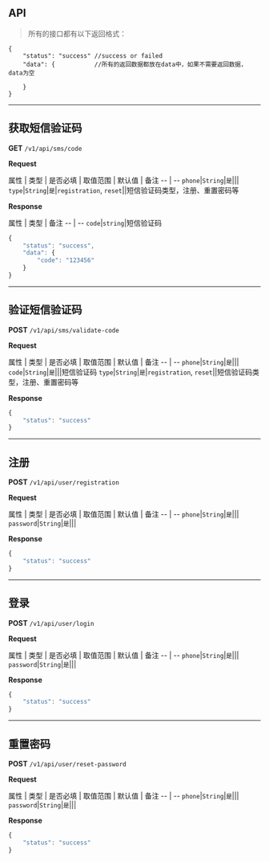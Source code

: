 ## API

> 所有的接口都有以下返回格式：

```
{
    "status": "success" //success or failed
    "data": {           //所有的返回数据都放在data中，如果不需要返回数据，data为空

    }
}
```

---

## 获取短信验证码
**GET** `/v1/api/sms/code`

**Request**

属性 | 类型 | 是否必填 | 取值范围 | 默认值 | 备注
-- | --
`phone`|`String`|`是`|||
`type`|`String`|`是`|`registration`, `reset`||短信验证码类型，注册、重置密码等

**Response**

属性 | 类型 | 备注
-- | --
`code`|`string`|短信验证码

```javascript
{
    "status": "success",
    "data": {
        "code": "123456"
    }
}
```

---

## 验证短信验证码
**POST** `/v1/api/sms/validate-code`

**Request**

属性 | 类型 | 是否必填 | 取值范围 | 默认值 | 备注
-- | --
`phone`|`String`|`是`|||
`code`|`String`|`是`|||短信验证码
`type`|`String`|`是`|`registration`, `reset`||短信验证码类型，注册、重置密码等

**Response**

```javascript
{
    "status": "success"
}
```

---

## 注册
**POST** `/v1/api/user/registration`

**Request**

属性 | 类型 | 是否必填 | 取值范围 | 默认值 | 备注
-- | --
`phone`|`String`|`是`|||
`password`|`String`|`是`|||

**Response**

```javascript
{
    "status": "success"
}
```

---

## 登录
**POST** `/v1/api/user/login`

**Request**

属性 | 类型 | 是否必填 | 取值范围 | 默认值 | 备注
-- | --
`phone`|`String`|`是`|||
`password`|`String`|`是`|||

**Response**

```javascript
{
    "status": "success"
}
```

---

## 重置密码
**POST** `/v1/api/user/reset-password`

**Request**

属性 | 类型 | 是否必填 | 取值范围 | 默认值 | 备注
-- | --
`phone`|`String`|`是`|||
`password`|`String`|`是`|||

**Response**

```javascript
{
    "status": "success"
}
```
